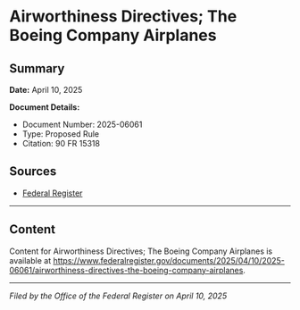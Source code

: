 # Airworthiness Directives; The Boeing Company Airplanes

## Summary

**Date:** April 10, 2025

**Document Details:**
- Document Number: 2025-06061
- Type: Proposed Rule
- Citation: 90 FR 15318

## Sources
- [Federal Register](https://www.federalregister.gov/documents/2025/04/10/2025-06061/airworthiness-directives-the-boeing-company-airplanes)

---

## Content

Content for Airworthiness Directives; The Boeing Company Airplanes is available at https://www.federalregister.gov/documents/2025/04/10/2025-06061/airworthiness-directives-the-boeing-company-airplanes.

---

*Filed by the Office of the Federal Register on April 10, 2025*
